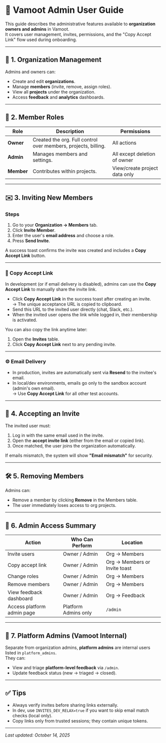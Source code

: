 # 🧭 Vamoot Admin User Guide

This guide describes the administrative features available to **organization owners and admins** in Vamoot.  
It covers user management, invites, permissions, and the "Copy Accept Link" flow used during onboarding.

---

## 🏢 1. Organization Management

Admins and owners can:
- Create and edit **organizations**.
- Manage **members** (invite, remove, assign roles).
- View all **projects** under the organization.
- Access **feedback** and **analytics** dashboards.

---

## 👥 2. Member Roles

| Role | Description | Permissions |
|------|--------------|-------------|
| **Owner** | Created the org. Full control over members, projects, billing. | All actions |
| **Admin** | Manages members and settings. | All except deletion of owner |
| **Member** | Contributes within projects. | View/create project data only |

---

## ✉️ 3. Inviting New Members

### Steps
1. Go to your **Organization → Members** tab.
2. Click **Invite Member**.
3. Enter the user's **email address** and choose a role.
4. Press **Send Invite**.

A success toast confirms the invite was created and includes a **Copy Accept Link** button.

---

### 🔗 Copy Accept Link

In development (or if email delivery is disabled), admins can use the **Copy Accept Link** to manually share the invite link.

- Click **Copy Accept Link** in the success toast after creating an invite.  
  → The unique acceptance URL is copied to clipboard.
- Send this URL to the invited user directly (chat, Slack, etc.).
- When the invited user opens the link while logged in, their membership is activated.

You can also copy the link anytime later:
1. Open the **Invites** table.
2. Click **Copy Accept Link** next to any pending invite.

---

### ⚙️ Email Delivery

- In production, invites are automatically sent via **Resend** to the invitee's email.
- In local/dev environments, emails go only to the sandbox account (admin's own email).  
  → Use **Copy Accept Link** for all other test accounts.

---

## 🧩 4. Accepting an Invite

The invited user must:
1. Log in with the same email used in the invite.
2. Open the **accept invite link** (either from the email or copied link).
3. Once matched, the user joins the organization automatically.

If emails mismatch, the system will show **"Email mismatch"** for security.

---

## 🛠️ 5. Removing Members

Admins can:
- Remove a member by clicking **Remove** in the Members table.
- The user immediately loses access to org projects.

---

## 🪪 6. Admin Access Summary

| Action | Who Can Perform | Location |
|---------|------------------|-----------|
| Invite users | Owner / Admin | Org → Members |
| Copy accept link | Owner / Admin | Org → Members or Invite toast |
| Change roles | Owner / Admin | Org → Members |
| Remove members | Owner / Admin | Org → Members |
| View feedback dashboard | Owner / Admin | Org → Feedback |
| Access platform admin page | Platform Admins only | `/admin` |

---

## 🧩 7. Platform Admins (Vamoot Internal)

Separate from organization admins, **platform admins** are internal users listed in `platform_admins`.  
They can:
- View and triage **platform-level feedback** via `/admin`.
- Update feedback status (new → triaged → closed).

---

## ✅ Tips

- Always verify invites before sharing links externally.
- In dev, use `INVITES_DEV_RELAX=true` if you want to skip email match checks (local only).
- Copy links only from trusted sessions; they contain unique tokens.

---

_Last updated: October 14, 2025_

